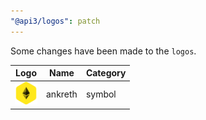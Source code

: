 ```yaml
---
"@api3/logos": patch
---
```


Some changes have been made to the `logos`.

|Logo|Name|Category|
|---|---|---|
|<img src="./raw/symbols/ankreth.svg" width="36" alt="">|ankreth|symbol|
